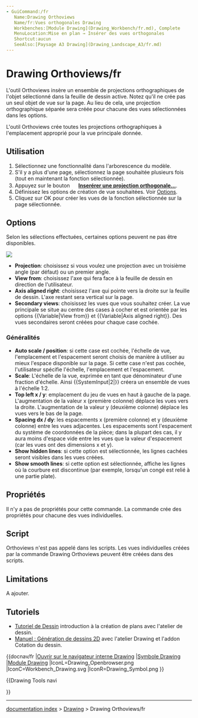 ```yaml
---
- GuiCommand:/fr
   Name:Drawing Orthoviews
   Name/fr:Vues orthogonales Drawing
   Workbenches:[Module Drawing](Drawing_Workbench/fr.md), Complete
   MenuLocation:Mise en plan → Insérer des vues orthogonales
   Shortcut:aucun
   SeeAlso:[Paysage A3 Drawing](Drawing_Landscape_A3/fr.md)
---
```


# Drawing Orthoviews/fr

L\'outil Orthoviews insère un ensemble de projections orthographiques de l\'objet sélectionné dans la feuille de dessin active. Notez qu\'il ne crée pas un seul objet de vue sur la page. Au lieu de cela, une projection orthographique séparée sera créée pour chacune des vues sélectionnées dans les options.

L\'outil Orthoviews crée toutes les projections orthographiques à l\'emplacement approprié pour la vue principale donnée.

## Utilisation

1.  Sélectionnez une fonctionnalité dans l\'arborescence du modèle.
2.  S\'il y a plus d\'une page, sélectionnez la page souhaitée plusieurs fois (tout en maintenant la fonction sélectionnée).
3.  Appuyez sur le bouton **<img src="images/Drawing_Orthoviews.png" width=16px> [Inserérer une projection orthogonale...](Drawing_Orthoviews.md)**.
4.  Définissez les options de création de vue souhaitées. Voir [Options](#Options/fr.md).
5.  Cliquez sur OK pour créer les vues de la fonction sélectionnée sur la page sélectionnée.

## Options

Selon les sélections effectuées, certaines options peuvent ne pas être disponibles.

![](images/Drawing_Orthoviews_Options.png )

-   **Projection**: choisissez si vous voulez une projection avec un troisième angle (par défaut) ou un premier angle.
-   **View from**: choisissez l\'axe qui fera face à la feuille de dessin en direction de l\'utilisateur.
-   **Axis aligned right**: choisissez l\'axe qui pointe vers la droite sur la feuille de dessin. L\'axe restant sera vertical sur la page.
-   **Secondary views**: choisissez les vues que vous souhaitez créer. La vue principale se situe au centre des cases à cocher et est orientée par les options {{Variable|View from}} et {{Variable|Axis aligned right}}. Des vues secondaires seront créées pour chaque case cochée.

### Généralités


<div class="mw-translate-fuzzy">

-   **Auto scale / position**: si cette case est cochée, l\'échelle de vue, l\'emplacement et l\'espacement seront choisis de manière à utiliser au mieux l\'espace disponible sur la page. Si cette case n\'est pas cochée, l\'utilisateur spécifie l\'échelle, l\'emplacement et l\'espacement.
-   **Scale**: L\'échelle de la vue, exprimée en tant que dénominateur d\'une fraction d\'échelle. Ainsi {{SystemInput|2|}} créera un ensemble de vues à l\'échelle 1:2.
-   **Top left x / y**: emplacement du jeu de vues en haut à gauche de la page. L\'augmentation de la valeur x (première colonne) déplace les vues vers la droite. L\'augmentation de la valeur y (deuxième colonne) déplace les vues vers le bas de la page.
-   **Spacing dx / dy**: les espacements x (première colonne) et y (deuxième colonne) entre les vues adjacentes. Les espacements sont l\'espacement du système de coordonnées de la pièce; dans la plupart des cas, il y aura moins d\'espace vide entre les vues que la valeur d\'espacement (car les vues ont des dimensions x et y).
-   **Show hidden lines**: si cette option est sélectionnée, les lignes cachées seront visibles dans les vues créées.
-   **Show smooth lines**: si cette option est sélectionnée, affiche les lignes où la courbure est discontinue (par exemple, lorsqu\'un congé est relié à une partie plate).


</div>

## Propriétés

Il n\'y a pas de propriétés pour cette commande. La commande crée des propriétés pour chacune des vues individuelles.

## Script

Orthoviews n\'est pas appelé dans les scripts. Les vues individuelles créées par la commande Drawing Orthoviews peuvent être créées dans des scripts.

## Limitations

A ajouter.

## Tutoriels

-   [Tutoriel de Dessin](Drawing_tutorial/fr.md) introduction à la création de plans avec l\'atelier de dessin.
-   [Manuel : Génération de dessins 2D](Manual:Generating_2D_drawings/fr.md) avec l\'atelier Drawing et l\'addon Cotation du dessin.


<div class="mw-translate-fuzzy">


{{docnav/fr
|[Ouvrir sur le navigateur interne Drawing](Drawing_Openbrowser/fr.md)
|[Symbole Drawing](Drawing_Symbol/fr.md)
|[Module Drawing](Drawing_Workbench/fr.md)
|IconL=Drawing_Openbrowser.png
|IconC=Workbench_Drawing.svg
|IconR=Drawing_Symbol.png
}}


</div>


{{Drawing Tools navi

}}

---
[documentation index](../README.md) > [Drawing](Drawing_Workbench.md) > Drawing Orthoviews/fr
